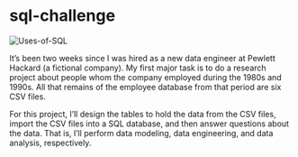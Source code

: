 # sql-challenge

![Uses-of-SQL](https://user-images.githubusercontent.com/118692087/221936976-cc65d300-709d-432f-8767-3754a5895228.png)

It’s been two weeks since I was hired as a new data engineer at Pewlett Hackard (a fictional company). My first major task is to do a research project about people whom the company employed during the 1980s and 1990s. All that remains of the employee database from that period are six CSV files.

For this project, I’ll design the tables to hold the data from the CSV files, import the CSV files into a SQL database, and then answer questions about the data. That is, I’ll perform data modeling, data engineering, and data analysis, respectively.
